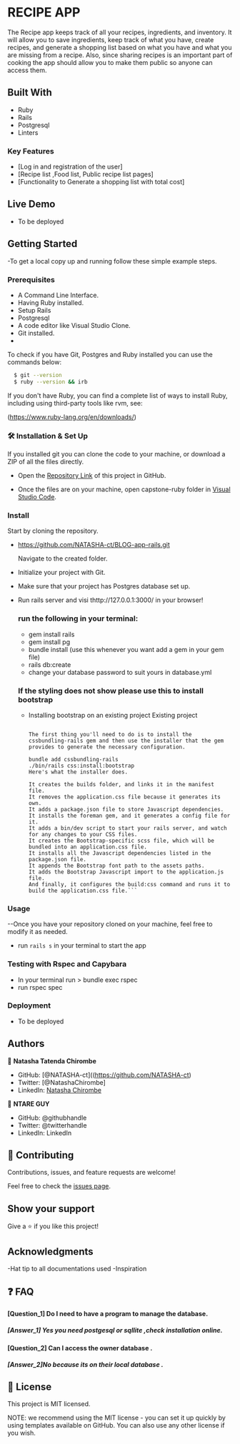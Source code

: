 # RECIPE APP

The Recipe app keeps track of all your recipes, ingredients, and inventory. It will allow you to save ingredients, keep track of what you have, create recipes, and generate a shopping list based on what you have and what you are missing from a recipe. Also, since sharing recipes is an important part of cooking the app should allow you to make them public so anyone can access them.

## Built With

- Ruby
- Rails
- Postgresql
- Linters

### Key Features

- [Log in and registration of the user]
- [Recipe list ,Food list, Public recipe list pages]
- [Functionality to Generate a shopping list with total cost]

## Live Demo
- To be deployed

## Getting Started
-To get a local copy up and running follow these simple example steps.

### Prerequisites

- A Command Line Interface.
- Having Ruby installed.
- Setup Rails
- Postgresql
- A code editor like Visual Studio Clone.
- Git installed.
- 

To check if you have Git, Postgres and Ruby installed you can use the commands below:

 ```sh
   $ git --version
   $ ruby --version && irb
   ```
If you don't have Ruby, you can find a complete list of ways to install Ruby, including using third-party tools like rvm, see:

(https://www.ruby-lang.org/en/downloads/)
### 🛠 Installation & Set Up

If you installed git you can clone the code to your machine, or download a ZIP of all the files directly.


- Open the [Repository Link](https://github.com/NATASHA-ct/recipe_app_rails.git) of this project in GitHub.

- Once the files are on your machine, open capstone-ruby folder in [Visual Studio Code](https://code.visualstudio.com/).

### Install
 Start by cloning the repository.
 
- https://github.com/NATASHA-ct/BLOG-app-rails.git

  Navigate to the created folder.

- Initialize your project with Git.
- Make sure that your project has Postgres database set up.
- Run rails server and visi thttp://127.0.0.1:3000/ in your browser!

  ### run the following in your terminal:
  - gem install rails
  - gem install pg
  - bundle install (use this whenever you want add a gem in your gem file)
  - rails db:create
  - change your database password to suit yours in database.yml
  
  ### If the styling does not show please use this to install bootstrap
  - Installing bootstrap on an existing project Existing project
      ``` But if your project was started with import maps (the default in Rails 7), and you want to migrate to Bootstrap and a Javascript bundler (e.g., esbuild), well... the setup is not that straightforward.

      The first thing you'll need to do is to install the cssbundling-rails gem and then use the installer that the gem provides to generate the necessary configuration.

      bundle add cssbundling-rails
      ./bin/rails css:install:bootstrap
      Here's what the installer does.

      It creates the builds folder, and links it in the manifest file.
      It removes the application.css file because it generates its own.
      It adds a package.json file to store Javascript dependencies.
      It installs the foreman gem, and it generates a config file for it.
      It adds a bin/dev script to start your rails server, and watch for any changes to your CSS files.
      It creates the Bootstrap-specific scss file, which will be bundled into an application.css file.
      It installs all the Javascript dependencies listed in the package.json file.
      It appends the Bootstrap font path to the assets paths.
      It adds the Bootstrap Javascript import to the application.js file.
      And finally, it configures the build:css command and runs it to build the application.css file.```

### Usage
--Once you have your repository cloned on your machine, feel free to modify it as needed.
- run `rails s`  in your terminal to start the app

### Testing with Rspec and Capybara
  - In your terminal run > 
     bundle exec rspec
  - run rspec spec

### Deployment
 - To be deployed
  
## Authors
👤 **Natasha Tatenda Chirombe**

- GitHub: [@NATASHA-ct]((https://github.com/NATASHA-ct)
- Twitter: [@NatashaChirombe]
- LinkedIn: [Natasha Chirombe](linkedin.com/in/natasha-chirombe-1531aa17b)

👤 **NTARE GUY**

- GitHub: @githubhandle
- Twitter: @twitterhandle
- LinkedIn: LinkedIn

## 🤝 Contributing

Contributions, issues, and feature requests are welcome!

Feel free to check the [issues page](../../issues/).

## Show your support

Give a ⭐️ if you like this project!

## Acknowledgments

-Hat tip to all documentations used
-Inspiration 

## ❓ FAQ


#### [Question_1] Do I need to have a program to manage the database. 

##### [Answer_1] Yes you need postgesql or sqllite ,check installation online.

#### [Question_2] Can I access the owner database .

##### [Answer_2]No because its on their local database .

## 📝 License
This project is MIT licensed.

NOTE: we recommend using the MIT license - you can set it up quickly by using templates available on GitHub. You can also use any other license if you wish.
